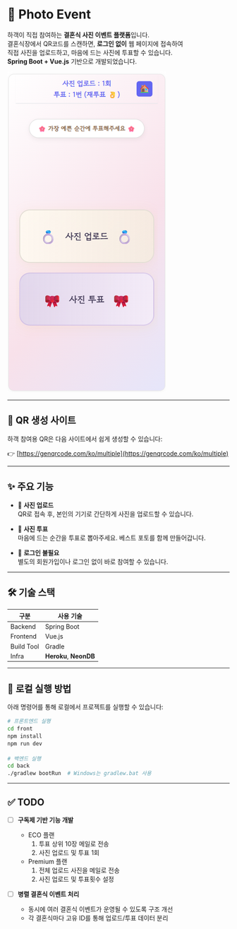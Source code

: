 # 💍 Photo Event

하객이 직접 참여하는 **결혼식 사진 이벤트 플랫폼**입니다.  
결혼식장에서 QR코드를 스캔하면, **로그인 없이** 웹 페이지에 접속하여  
직접 사진을 업로드하고, 마음에 드는 사진에 투표할 수 있습니다.  
**Spring Boot + Vue.js** 기반으로 개발되었습니다.

![홈 화면](./HOME.png)

---

## 🔗 QR 생성 사이트

하객 참여용 QR은 다음 사이트에서 쉽게 생성할 수 있습니다:

👉 [https://genqrcode.com/ko/multiple](https://genqrcode.com/ko/multiple)

---

## ✨ 주요 기능

- 📸 **사진 업로드**  
  QR로 접속 후, 본인의 기기로 간단하게 사진을 업로드할 수 있습니다.

- 🎀 **사진 투표**  
  마음에 드는 순간을 투표로 뽑아주세요. 베스트 포토를 함께 만들어갑니다.

- 🔐 **로그인 불필요**  
  별도의 회원가입이나 로그인 없이 바로 참여할 수 있습니다.

---

## 🛠️ 기술 스택

| 구분 | 사용 기술 |
|------|------------|
| Backend | Spring Boot |
| Frontend | Vue.js |
| Build Tool | Gradle |
| Infra | **Heroku**, **NeonDB** |

---

## 🚀 로컬 실행 방법

아래 명령어를 통해 로컬에서 프로젝트를 실행할 수 있습니다:

```bash
# 프론트엔드 실행
cd front
npm install
npm run dev

# 백엔드 실행
cd back
./gradlew bootRun  # Windows는 gradlew.bat 사용
```


---

## ✅ TODO

- [ ] **구독제 기반 기능 개발**
  - ECO 플랜
    1. 투표 상위 10장 메일로 전송
    2. 사진 업로드 및 투표 1회
  - Premium 플랜
    1. 전체 업로드 사진을 메일로 전송
    2. 사진 업로드 및 투표횟수 설정

- [ ] **병렬 결혼식 이벤트 처리**
  - 동시에 여러 결혼식 이벤트가 운영될 수 있도록 구조 개선
  - 각 결혼식마다 고유 ID를 통해 업로드/투표 데이터 분리